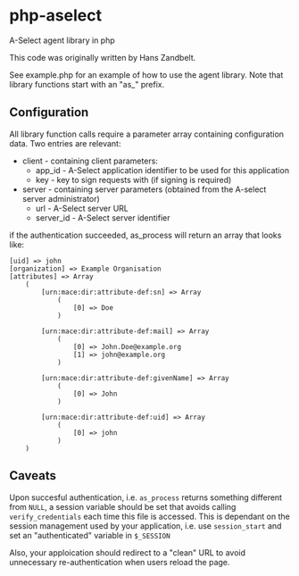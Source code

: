php-aselect
===========

A-Select agent library in php 

This code was originally written by Hans Zandbelt.

See example.php for an example of how to use the agent library. 
Note that library functions start with an "as_" prefix.

Configuration
-------------

All library function calls require a parameter array containing configuration data. Two entries are relevant:

* client - containing client parameters:
  * app_id - A-Select application identifier to be used for this application
  * key - key to sign requests with (if signing is required)
* server - containing server parameters (obtained from the A-select server administrator)
  * url - A-Select server URL
  * server_id - A-Select server identifier


if the authentication succeeded, as_process will return an array that looks like: 

	[uid] => john
	[organization] => Example Organisation
	[attributes] => Array
	    (
	        [urn:mace:dir:attribute-def:sn] => Array
	            (
	                [0] => Doe
	            )
	
	        [urn:mace:dir:attribute-def:mail] => Array
	            (
	                [0] => John.Doe@example.org
	                [1] => john@example.org
	            )
	
	        [urn:mace:dir:attribute-def:givenName] => Array
	            (
	                [0] => John
	            )
	
	        [urn:mace:dir:attribute-def:uid] => Array
	            (
	                [0] => john
	            )
	    )

Caveats
-------

Upon succesful authentication, i.e. `as_process` returns something different from `NULL`, a session variable should be set that avoids calling `verify_credentials` each time this file is accessed.
This is dependant on the session management used by your application, i.e. use `session_start` and set an "authenticated" variable in `$_SESSION`

Also, your apploication should redirect to a "clean" URL to avoid unnecessary re-authentication when users reload the page.
